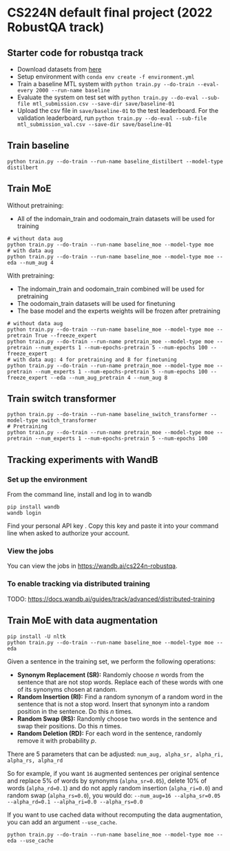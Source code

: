 # CS224N default final project (2022 RobustQA track)

## Starter code for robustqa track
- Download datasets from [here](https://drive.google.com/file/d/1Fv2d30hY-2niU7t61ktnMsi_HUXS6-Qx/view?usp=sharing)
- Setup environment with `conda env create -f environment.yml`
- Train a baseline MTL system with `python train.py --do-train --eval-every 2000 --run-name baseline`
- Evaluate the system on test set with `python train.py --do-eval --sub-file mtl_submission.csv --save-dir save/baseline-01`
- Upload the csv file in `save/baseline-01` to the test leaderboard. For the validation leaderboard, run `python train.py --do-eval --sub-file mtl_submission_val.csv --save-dir save/baseline-01`




## Train baseline

```
python train.py --do-train --run-name baseline_distilbert --model-type distilbert
```


## Train MoE

Without pretraining: 
- All of the indomain_train and oodomain_train datasets will be used for training
```
# without data aug
python train.py --do-train --run-name baseline_moe --model-type moe
# with data aug
python train.py --do-train --run-name baseline_moe --model-type moe --eda --num_aug 4
```

With pretraining: 
- The indomain_train and oodomain_train combined will be used for pretraining
- The oodomain_train datasets will be used for finetuning
- The base model and the experts weights will be frozen after pretraining

```
# without data aug
python train.py --do-train --run-name baseline_moe --model-type moe --pretrain True --freeze_expert
python train.py --do-train --run-name pretrain_moe --model-type moe --pretrain --num_experts 1 --num-epochs-pretrain 5 --num-epochs 100 --freeze_expert
# with data aug: 4 for pretraining and 8 for finetuning
python train.py --do-train --run-name pretrain_moe --model-type moe --pretrain --num_experts 1 --num-epochs-pretrain 5 --num-epochs 100 --freeze_expert --eda --num_aug_pretrain 4 --num_aug 8
```



## Train switch transformer
```
python train.py --do-train --run-name baseline_switch_transformer --model-type switch_transformer
# Pretraining
python train.py --do-train --run-name pretrain_moe --model-type moe --pretrain --num_experts 1 --num-epochs-pretrain 5 --num-epochs 100
```

## Tracking experiments with WandB
### Set up the environment
From the command line, install and log in to wandb

```
pip install wandb
wandb login
```

Find your personal API key [](here). Copy this key and paste it into your command line when asked to authorize your account. 

### View the jobs
You can view the jobs in https://wandb.ai/cs224n-robustqa.

### To enable tracking via distributed training
TODO: https://docs.wandb.ai/guides/track/advanced/distributed-training

## Train MoE with data augmentation
```
pip install -U nltk
python train.py --do-train --run-name baseline_moe --model-type moe --eda
```
Given a sentence in the training set, we perform the following operations:

- **Synonym Replacement (SR):** Randomly choose *n* words from the sentence that are not stop words. Replace each of these words with one of its synonyms chosen at random.
- **Random Insertion (RI):** Find a random synonym of a random word in the sentence that is not a stop word. Insert that synonym into a random position in the sentence. Do this *n* times.
- **Random Swap (RS):** Randomly choose two words in the sentence and swap their positions. Do this *n* times.
- **Random Deletion (RD):** For each word in the sentence, randomly remove it with probability *p*.

There are 5 parameters that can be adjusted:
`num_aug, alpha_sr, alpha_ri, alpha_rs, alpha_rd`

So for example, if you want `16` augmented sentences per original sentence and replace 5% of words by synonyms (`alpha_sr=0.05`), delete 10% of words (`alpha_rd=0.1`) and do not apply random insertion (`alpha_ri=0.0`) and random swap (`alpha_rs=0.0`), you would do:
`--num_aug=16 --alpha_sr=0.05 --alpha_rd=0.1 --alpha_ri=0.0 --alpha_rs=0.0`

If you want to use cached data without recomputing the data augmentation, you can add an argument `--use_cache`.

```
python train.py --do-train --run-name baseline_moe --model-type moe --eda --use_cache
```
